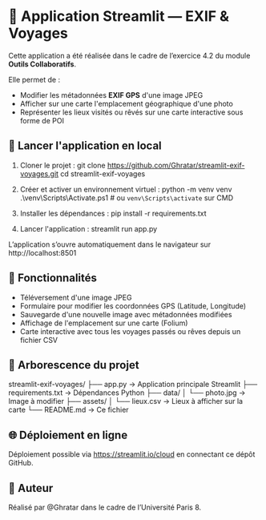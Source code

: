 # 📸 Application Streamlit — EXIF & Voyages

Cette application a été réalisée dans le cadre de l’exercice 4.2 du module **Outils Collaboratifs**.

Elle permet de :
- Modifier les métadonnées **EXIF GPS** d'une image JPEG
- Afficher sur une carte l'emplacement géographique d'une photo
- Représenter les lieux visités ou rêvés sur une carte interactive sous forme de POI

## 🚀 Lancer l'application en local

1. Cloner le projet :
git clone https://github.com/Ghratar/streamlit-exif-voyages.git
cd streamlit-exif-voyages

2. Créer et activer un environnement virtuel :
python -m venv venv
.\venv\Scripts\Activate.ps1    # ou `venv\Scripts\activate` sur CMD

3. Installer les dépendances :
pip install -r requirements.txt

4. Lancer l'application :
streamlit run app.py

L’application s’ouvre automatiquement dans le navigateur sur http://localhost:8501

## 🧰 Fonctionnalités

- Téléversement d'une image JPEG
- Formulaire pour modifier les coordonnées GPS (Latitude, Longitude)
- Sauvegarde d'une nouvelle image avec métadonnées modifiées
- Affichage de l'emplacement sur une carte (Folium)
- Carte interactive avec tous les voyages passés ou rêves depuis un fichier CSV

## 📁 Arborescence du projet

streamlit-exif-voyages/
├── app.py                 → Application principale Streamlit
├── requirements.txt       → Dépendances Python
├── data/
│   └── photo.jpg          → Image à modifier
├── assets/
│   └── lieux.csv          → Lieux à afficher sur la carte
└── README.md              → Ce fichier

## 🌐 Déploiement en ligne

Déploiement possible via https://streamlit.io/cloud en connectant ce dépôt GitHub.

## 👤 Auteur

Réalisé par @Ghratar dans le cadre de l’Université Paris 8.
